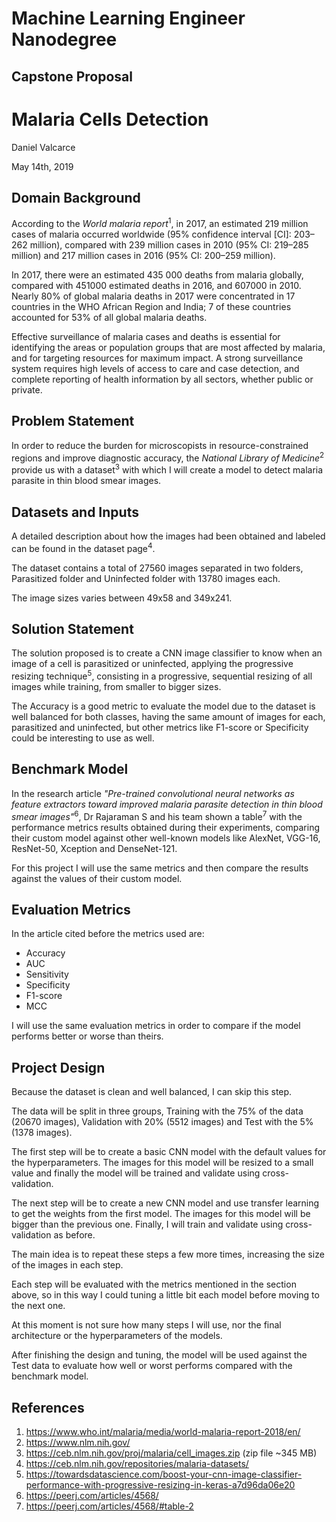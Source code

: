 # Machine Learning Engineer Nanodegree
## Capstone Proposal

# Malaria Cells Detection

Daniel Valcarce

May 14th, 2019

## Domain Background

According to the <em>World malaria report</em><sup>1</sup>, in 2017, an estimated 219 million cases of malaria occurred worldwide (95% confidence interval [CI]: 203–262 million), compared with 239 million cases in 2010 (95% CI: 219–285 million) and 217 million cases in 2016 (95% CI: 200–259 million).

In 2017, there were an estimated 435 000 deaths from malaria globally, compared with 451000 estimated deaths in 2016, and 607000 in 2010. Nearly 80% of global malaria deaths in 2017 were concentrated in 17 countries in the WHO African Region and India; 7 of these countries accounted for 53% of all global malaria deaths.

Effective surveillance of malaria cases and deaths is essential for identifying the areas or population groups that are most affected by malaria, and for targeting resources for maximum impact. A strong surveillance system requires high levels of access to care and case detection, and complete reporting of health information by all sectors, whether public or private. 

## Problem Statement

In order to reduce the burden for microscopists in resource-constrained regions and improve diagnostic accuracy, the <em>National Library of Medicine</em><sup>2</sup> provide us with a dataset<sup>3</sup> with which I will create a model to detect malaria parasite in thin blood smear images.

## Datasets and Inputs

A detailed description about how the images had been obtained and labeled can be found in the dataset page<sup>4</sup>.

The dataset contains a total of 27560 images separated in two folders, Parasitized folder and Uninfected folder with 13780 images each.

The image sizes varies between 49x58 and 349x241.

## Solution Statement

The solution proposed is to create a CNN image classifier to know when an image of a cell is parasitized or uninfected, applying the progressive resizing technique<sup>5</sup>, consisting in a progressive, sequential resizing of all images while training, from smaller to bigger sizes.

The Accuracy is a good metric to evaluate the model due to the dataset is well balanced for both classes, having the same amount of images for each, parasitized and uninfected, but other metrics like F1-score or Specificity could be interesting to use as well.

## Benchmark Model

In the research article <em>"Pre-trained convolutional neural networks as feature extractors toward improved malaria parasite detection in thin blood smear images"</em><sup>6</sup>, Dr Rajaraman S and his team shown a table<sup>7</sup> with the performance metrics results obtained during their experiments, comparing their custom model against other well-known models like AlexNet, VGG-16, ResNet-50, Xception and DenseNet-121. 

For this project I will use the same metrics and then compare the results against the values of their custom model.

## Evaluation Metrics

In the article cited before the metrics used are: 
- Accuracy
- AUC
- Sensitivity
- Specificity
- F1-score
- MCC

I will use the same evaluation metrics in order to compare if the model performs better or worse than theirs.

## Project Design

Because the dataset is clean and well balanced, I can skip this step.

The data will be split in three groups, Training with the 75% of the data (20670 images), Validation with 20% (5512 images) and Test with the 5% (1378 images).

The first step will be to create a basic CNN model with the default values for the  hyperparameters. The images for this model will be resized to a small value and finally the model will be trained and validate using cross-validation.

The next step will be to create a new CNN model and use transfer learning to get the weights from the first model. The images for this model will be bigger than the previous one. Finally, I will train and validate using cross-validation as before.

The main idea is to repeat these steps a few more times, increasing the size of the images in each step. 

Each step will be evaluated with the metrics mentioned in the section above, so in this way I could tuning a little bit each model before moving to the next one.

At this moment is not sure how many steps I will use, nor the final architecture or the hyperparameters of the models.

After finishing the design and tuning, the model will be used against the Test data to evaluate how well or worst performs compared with the benchmark model.

## References

1. https://www.who.int/malaria/media/world-malaria-report-2018/en/
2. https://www.nlm.nih.gov/
3. https://ceb.nlm.nih.gov/proj/malaria/cell_images.zip (zip file ~345 MB)
4. https://ceb.nlm.nih.gov/repositories/malaria-datasets/
5. https://towardsdatascience.com/boost-your-cnn-image-classifier-performance-with-progressive-resizing-in-keras-a7d96da06e20
6. https://peerj.com/articles/4568/
7. https://peerj.com/articles/4568/#table-2